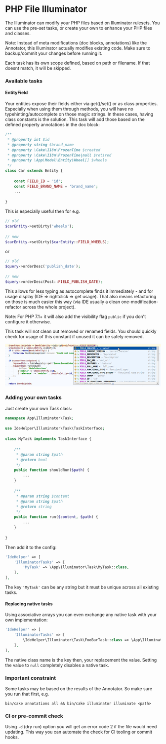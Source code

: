 # PHP File Illuminator

The Illuminator can modify your PHP files based on Illuminator rulesets.
You can use the pre-set tasks, or create your own to enhance your PHP files and classes.

Note: Instead of meta modifications (doc blocks, annotations) like the Annotator, this Illuminator actually modifies existing code.
Make sure to backup/commit your changes before running it.

Each task has its own scope defined, based on path or filename.
If that doesnt match, it will be skipped.

### Available tasks

#### EntityField
Your entities expose their fields either via get()/set() or as class properties.
Especially when using them through methods, you will have no typehinting/autocomplete on those magic strings.
In these cases, having class constants is the solution. 
This task will add those based on the defined property annotations in the doc block:
```php
/**
 * @property int $id
 * @property string $brand_name
 * @property \Cake\I18n\FrozenTime $created
 * @property \Cake\I18n\FrozenTime|null $retired
 * @property \App\Model\Entity\Wheel[] $wheels
 */
class Car extends Entity {

    const FIELD_ID = 'id';
    const FIELD_BRAND_NAME = 'brand_name';
    ...
    
}
```
This is especially useful then for e.g.
```php
// old
$carEntity->setDirty('wheels');

// new
$carEntity->setDirty($carEntity::FIELD_WHEELS);
```
or
```php
// old
$query->orderDesc('publish_date');

// new
$query->orderDesc(Post::FIELD_PUBLISH_DATE);
```

This allows for less typing as autocomplete finds it immediately - and for usage display (IDE => rightclick => get usage).
That also means refactoring on those is much easier this way (via IDE usually a clean one-modification-refactor across the whole project).

Note: For PHP 7.1+ it will also add the visibility flag `public` if you don't configure it otherwise.

This task will not clean out removed or renamed fields. 
You should quickly check for usage of this constant if unused it can be safely removed.

![Fields Autocomplete](img/fields_autocomplete.png) 

### Adding your own tasks
Just create your own Task class:
```php
namespace App\Illuminator\Task;

use IdeHelper\Illuminator\Task\TaskInterface;

class MyTask implements TaskInterface {

    /**
     * @param string $path
     * @return bool
     */
    public function shouldRun($path) {
        ...
    }

    /**
     * @param string $content
     * @param string $path
     * @return string
     */
    public function run($content, $path) {
        ...
    }

}
```

Then add it to the config:
```php
'IdeHelper' => [
    'IlluminatorTasks' => [
        'MyTask' => \App\Illuminator\Task\MyTask::class,
    ],
],
```
The key `'MyTask'` can be any string but it must be unique across all existing tasks.

#### Replacing native tasks
Using associative arrays you can even exchange any native task with your own implementation:
```php
'IdeHelper' => [
    'IlluminatorTasks' => [
        \IdeHelper\Illuminator\Task\FooBarTask::class => \App\Illuminator\Task\MyEnhancedFooBarTask::class,
    ],
],
```
The native class name is the key then, your replacement the value.
Setting the value to `null` completely disables a native task.


### Important constraint
Some tasks may be based on the results of the Annotator. So make sure you run that first, e.g.

```
bin/cake annotations all && bin/cake illuminator illuminate <path>
```

### CI or pre-commit check
Using `-d` (dry run) option you will get an error code 2 if the file would need updating.
This way you can automate the check for CI tooling or commit hooks.
